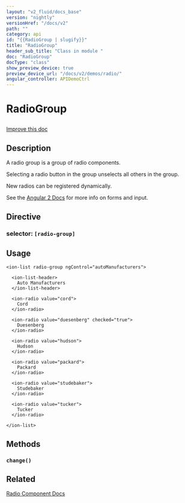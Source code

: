 ```yaml
---
layout: "v2_fluid/docs_base"
version: "nightly"
versionHref: "/docs/v2"
path: ""
category: api
id: "{{RadioGroup | slugify}}"
title: "RadioGroup"
header_sub_title: "Class in module "
doc: "RadioGroup"
docType: "class"
show_preview_device: true
preview_device_url: "/docs/v2/demos/radio/"
angular_controller: APIDemoCtrl 
---
```










<h1 class="api-title">


RadioGroup






</h1>

<a class="improve-v2-docs" href='http://github.com/driftyco/ionic2/edit/master/ionic/components/radio/radio.ts#L80'>
Improve this doc
</a> 






<!-- description -->
<h2>Description</h2>

<p>A radio group is a group of radio components.</p>
<p>Selecting a radio button in the group unselects all others in the group.</p>
<p>New radios can be registered dynamically.</p>
<p>See the <a href="https://angular.io/docs/js/latest/api/forms/">Angular 2 Docs</a> for more info on forms and input.</p>


<h2>Directive</h2>
<h3>selector: <code>[radio-group]</code></h3>
<!-- @usage tag -->

<h2>Usage</h2>

<pre><code class="lang-html">&lt;ion-list radio-group ngControl=&quot;autoManufacturers&quot;&gt;

  &lt;ion-list-header&gt;
    Auto Manufacturers
  &lt;/ion-list-header&gt;

  &lt;ion-radio value=&quot;cord&quot;&gt;
    Cord
  &lt;/ion-radio&gt;

  &lt;ion-radio value=&quot;duesenberg&quot; checked=&quot;true&quot;&gt;
    Duesenberg
  &lt;/ion-radio&gt;

  &lt;ion-radio value=&quot;hudson&quot;&gt;
    Hudson
  &lt;/ion-radio&gt;

  &lt;ion-radio value=&quot;packard&quot;&gt;
    Packard
  &lt;/ion-radio&gt;

  &lt;ion-radio value=&quot;studebaker&quot;&gt;
    Studebaker
  &lt;/ion-radio&gt;

  &lt;ion-radio value=&quot;tucker&quot;&gt;
    Tucker
  &lt;/ion-radio&gt;

&lt;/ion-list&gt;
</code></pre>




<!-- @property tags -->


<!-- methods on the class -->

<h2>Methods</h2>

<div id="change"></div>

<h3>
<code>change()</code>
  

</h3>










<!-- related link -->

<h2>Related</h2>

<a href='/docs/v2/components#radio'>Radio Component Docs</a><!-- end content block -->


<!-- end body block -->


